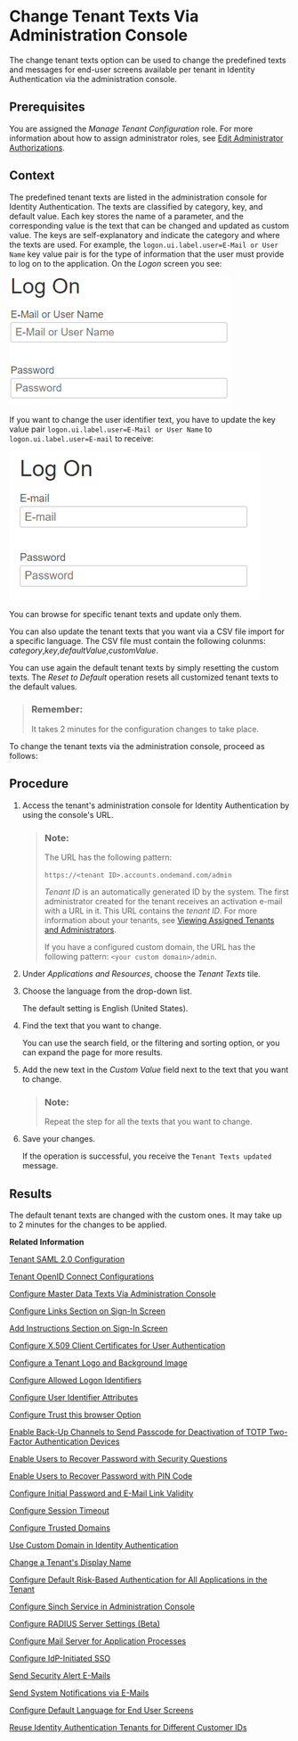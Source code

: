 <!-- loioc24b1d03911a4ee08e17300e89b5da52 -->

# Change Tenant Texts Via Administration Console

The change tenant texts option can be used to change the predefined texts and messages for end-user screens available per tenant in Identity Authentication via the administration console.



<a name="loioc24b1d03911a4ee08e17300e89b5da52__prereq_c4b_hvf_ppb"/>

## Prerequisites

You are assigned the *Manage Tenant Configuration* role. For more information about how to assign administrator roles, see [Edit Administrator Authorizations](edit-administrator-authorizations-86ee374.md).



## Context

The predefined tenant texts are listed in the administration console for Identity Authentication. The texts are classified by category, key, and default value. Each key stores the name of a parameter, and the corresponding value is the text that can be changed and updated as custom value. The keys are self-explanatory and indicate the category and where the texts are used. For example, the `logon.ui.label.user=E-Mail or User Name` key value pair is for the type of information that the user must provide to log on to the application. On the *Logon* screen you see:

![](images/Before_Change_a1be13b.png)

If you want to change the user identifier text, you have to update the key value pair `logon.ui.label.user=E-Mail or User Name` to `logon.ui.label.user=E-mail` to receive:

![](images/After_Change_8232f7d.png)

You can browse for specific tenant texts and update only them.

You can also update the tenant texts that you want via a CSV file import for a specific language. The CSV file must contain the following colunms: *category*,*key*,*defaultValue*,*customValue*.

You can use again the default tenant texts by simply resetting the custom texts. The *Reset to Default* operation resets all customized tenant texts to the default values.

> ### Remember:  
> It takes 2 minutes for the configuration changes to take place.

To change the tenant texts via the administration console, proceed as follows:



## Procedure

1.  Access the tenant's administration console for Identity Authentication by using the console's URL.

    > ### Note:  
    > The URL has the following pattern:
    > 
    > `https://<tenant ID>.accounts.ondemand.com/admin`
    > 
    > *Tenant ID* is an automatically generated ID by the system. The first administrator created for the tenant receives an activation e-mail with a URL in it. This URL contains the *tenant ID*. For more information about your tenants, see [Viewing Assigned Tenants and Administrators](../viewing-assigned-tenants-and-administrators-f56e6f2.md).
    > 
    > If you have a configured custom domain, the URL has the following pattern: `<your custom domain>/admin`.

2.  Under *Applications and Resources*, choose the *Tenant Texts* tile.

3.  Choose the language from the drop-down list.

    The default setting is English \(United States\).

4.  Find the text that you want to change.

    You can use the search field, or the filtering and sorting option, or you can expand the page for more results.

5.  Add the new text in the *Custom Value* field next to the text that you want to change.

    > ### Note:  
    > Repeat the step for all the texts that you want to change.

6.  Save your changes.

    If the operation is successful, you receive the `Tenant Texts updated` message.




<a name="loioc24b1d03911a4ee08e17300e89b5da52__result_obp_vmj_znb"/>

## Results

The default tenant texts are changed with the custom ones. It may take up to 2 minutes for the changes to be applied.

**Related Information**  


[Tenant SAML 2.0 Configuration](tenant-saml-2-0-configuration-e81a19b.md "You as a tenant administrator can view and download the tenant SAML 2.0 metadata. You can also change the name format and update your certificate used by the identity provider to digitally sign the messages for the applications.")

[Tenant OpenID Connect Configurations](tenant-openid-connect-configurations-3d6abcc.md "You as a tenant administrator can view and configure the tenant OpenID Connect configurations.")

[Configure Master Data Texts Via Administration Console](configure-master-data-texts-via-administration-console-c068ac9.md "The master data texts option can be used to configure the predefined master data for each resource in Identity Authentication via the administration console.")

[Configure Links Section on Sign-In Screen](configure-links-section-on-sign-in-screen-060c032.md "You can configure links to appear on the sign-in screen of your applications.")

[Add Instructions Section on Sign-In Screen](add-instructions-section-on-sign-in-screen-c9e717e.md "You can customize the sign-in sscreen of the Horizon theme with instructions for the user.")

[Configure X.509 Client Certificates for User Authentication](configure-x-509-client-certificates-for-user-authentication-52c7dcb.md "Tenant administrators can configure X.509 client certificates for user authentication as an alternative to authenticating with a user name and a password.")

[Configure a Tenant Logo and Background Image](configure-a-tenant-logo-and-background-image-8742046.md "You can configure a custom global logo and, or a background image on the forms for sign-in in, registration, upgrade, password update, and account activation for all applications in a tenant.")

[Configure Allowed Logon Identifiers](configure-allowed-logon-identifiers-3adf1ff.md "Tenant administrators can choose the allowed logon identifiers for the users.")

[Configure User Identifier Attributes](configure-user-identifier-attributes-8b9fa88.md "Tenant administrators can configure user identifier attributes as required and unique for the tenant.")

[Configure Trust this browser Option](configure-trust-this-browser-option-5b8377e.md "Tenant administrator can set the number of days for which the users won't get prompted for second-factor authentication, if they sign in from the same browser.")

[Enable Back-Up Channels to Send Passcode for Deactivation of TOTP Two-Factor Authentication Devices](enable-back-up-channels-to-send-passcode-for-deactivation-of-totp-two-factor-authenticati-782935e.md "Tenant administrator can configure back-up channels to send TOTP deactivation passcodes to the user.")

[Enable Users to Recover Password with Security Questions](enable-users-to-recover-password-with-security-questions-d9ae898.md "Users can choose to answer security questions to reset their password.")

[Enable Users to Recover Password with PIN Code](enable-users-to-recover-password-with-pin-code-046a235.md "Users can choose to provide PIN code to reset their password.")

[Configure Initial Password and E-Mail Link Validity](configure-initial-password-and-e-mail-link-validity-f8093f4.md "As a tenant administrator, you can configure the validity of the initial password and link sent to a user in the various application processes.")

[Configure Session Timeout](configure-session-timeout-5ca23e4.md "As a tenant administrator, you can configure when the session, created at the Identity Authentication tenant, expires.")

[Configure Trusted Domains](configure-trusted-domains-08fa1fe.md "Service providers that delegate authentication to Identity Authentication can protect their applications when using embedded frames, also called overlays, or when allowing user self-registration.")

[Use Custom Domain in Identity Authentication](use-custom-domain-in-identity-authentication-c4db840.md "Identity Authentication allows you to use a custom domain that is different from the default one (<tenant ID>.accounts.ondemand.com) - for example www.mytenant.com.")

[Change a Tenant's Display Name](change-a-tenant-s-display-name-a513c91.md "You can configure the tenant's name from the administration console for Identity Authentication.")

[Configure Default Risk-Based Authentication for All Applications in the Tenant](configure-default-risk-based-authentication-for-all-applications-in-the-tenant-1aab51a.md#loio1aab51ae62b94f79b4c6dac7a00857c2 "You can define rules for authentication according to different risk factors and apply actions like Allow, Deny, and Two-Factor Authentication for all applications in a tenant.")

[Configure Sinch Service in Administration Console](configure-sinch-service-in-administration-console-3fdc9e1.md "Configure Sinch Service to enable Phone Verification via SMS or SMS Two-Factor Authentication in the administration console.")

[Configure RADIUS Server Settings \(Beta\)](configure-radius-server-settings-beta-03043ae.md "Configure Remote Authentication Dial-In User Service (RADIUS) server settings in the administration console for Identity Authentication.")

[Configure Mail Server for Application Processes](configure-mail-server-for-application-processes-ccc7ba1.md "Configure mail server for the e-mails sent to the end users in the different application processes.")

[Configure IdP-Initiated SSO](configure-idp-initiated-sso-5d59caa.md)

[Send Security Alert E-Mails](send-security-alert-e-mails-c977464.md "Send security alert e-mails to end-users or administrators when changes in their accounts are made.")

[Send System Notifications via E-Mails](send-system-notifications-via-e-mails-aa04a8b.md "You can configure the administration console to send e-mails with information about expiring certificates, system notifications and new administrators to specific e-mail addresses or to the e-mails of all administrators.")

[Configure Default Language for End User Screens](configure-default-language-for-end-user-screens-2cb73c3.md "Select the language that the end user screen uses if the language of the browser isn’t in the list of supported languages.")

[Reuse Identity Authentication Tenants for Different Customer IDs](reuse-identity-authentication-tenants-for-different-customer-ids-ebd0258.md "You as a tenant administrator can reuse an existing tenant for configurations and automated subscriptions.")

